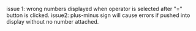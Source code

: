 issue 1: wrong numbers displayed when operator is selected after "=" button is clicked.
issue2: plus-minus sign will cause errors if pushed into display without no number attached.
